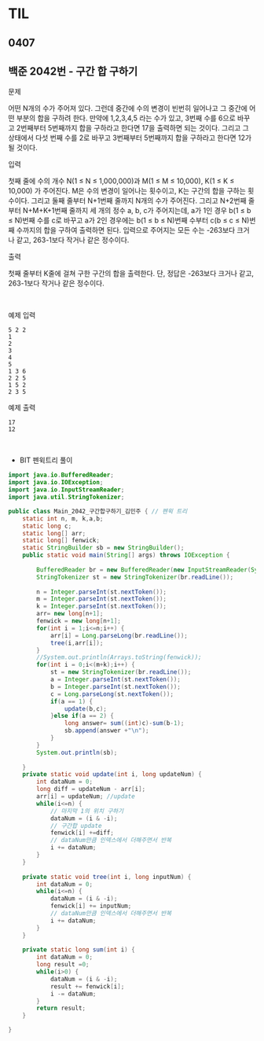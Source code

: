 # TIL

## 0407

## 백준 2042번 - 구간 합 구하기<br>

문제 <br>

어떤 N개의 수가 주어져 있다. 그런데 중간에 수의 변경이 빈번히 일어나고 그 중간에 어떤 부분의 합을 구하려 한다. 만약에 1,2,3,4,5 라는 수가 있고, 3번째 수를 6으로 바꾸고 2번째부터 5번째까지 합을 구하라고 한다면 17을 출력하면 되는 것이다. 그리고 그 상태에서 다섯 번째 수를 2로 바꾸고 3번째부터 5번째까지 합을 구하라고 한다면 12가 될 것이다.

입력

첫째 줄에 수의 개수 N(1 ≤ N ≤ 1,000,000)과 M(1 ≤ M ≤ 10,000), K(1 ≤ K ≤ 10,000) 가 주어진다. M은 수의 변경이 일어나는 횟수이고, K는 구간의 합을 구하는 횟수이다. 그리고 둘째 줄부터 N+1번째 줄까지 N개의 수가 주어진다. 그리고 N+2번째 줄부터 N+M+K+1번째 줄까지 세 개의 정수 a, b, c가 주어지는데, a가 1인 경우 b(1 ≤ b ≤ N)번째 수를 c로 바꾸고 a가 2인 경우에는 b(1 ≤ b ≤ N)번째 수부터 c(b ≤ c ≤ N)번째 수까지의 합을 구하여 출력하면 된다.
입력으로 주어지는 모든 수는 -263보다 크거나 같고, 263-1보다 작거나 같은 정수이다.

출력

첫째 줄부터 K줄에 걸쳐 구한 구간의 합을 출력한다. 단, 정답은 -263보다 크거나 같고, 263-1보다 작거나 같은 정수이다.

<br>

예제 입력
```
5 2 2
1
2
3
4
5
1 3 6
2 2 5
1 5 2
2 3 5
```
예제 출력
```
17
12
```
<br>

- BIT 펜윅트리 풀이

```java
import java.io.BufferedReader;
import java.io.IOException;
import java.io.InputStreamReader;
import java.util.StringTokenizer;

public class Main_2042_구간합구하기_김민주 { // 펜윅 트리
	static int n, m, k,a,b;
	static long c;
	static long[] arr;
	static long[] fenwick;
	static StringBuilder sb = new StringBuilder();
	public static void main(String[] args) throws IOException {
		
        BufferedReader br = new BufferedReader(new InputStreamReader(System.in));
        StringTokenizer st = new StringTokenizer(br.readLine());
        
        n = Integer.parseInt(st.nextToken());
        m = Integer.parseInt(st.nextToken());
        k = Integer.parseInt(st.nextToken());
        arr= new long[n+1];
        fenwick = new long[n+1];
        for(int i = 1;i<=n;i++) {
        	arr[i] = Long.parseLong(br.readLine());
        	tree(i,arr[i]);
        }
        //System.out.println(Arrays.toString(fenwick));
        for(int i = 0;i<(m+k);i++) {
        	st = new StringTokenizer(br.readLine());
        	a = Integer.parseInt(st.nextToken());
        	b = Integer.parseInt(st.nextToken());
        	c = Long.parseLong(st.nextToken());
        	if(a == 1) {
        		update(b,c);
        	}else if(a == 2) {
        		long answer= sum((int)c)-sum(b-1);
        		sb.append(answer +"\n");
        	}	
        }
		System.out.println(sb);
		
	}
	private static void update(int i, long updateNum) {
		int dataNum = 0;
		long diff = updateNum - arr[i];
		arr[i] = updateNum; //update
		while(i<=n) {
			// 마지막 1의 위치 구하기
			dataNum = (i & -i);
			// 구간합 update
			fenwick[i] +=diff;
			// dataNum만큼 인덱스에서 더해주면서 반복
			i += dataNum;
		}
	}
	
	private static void tree(int i, long inputNum) {
		int dataNum = 0;
		while(i<=n) {
			dataNum = (i & -i);
			fenwick[i] += inputNum;
			// dataNum만큼 인덱스에서 더해주면서 반복
			i += dataNum;
		}
	}
	
	private static long sum(int i) {
		int dataNum = 0;
		long result =0;
		while(i>0) {
			dataNum = (i & -i);
			result += fenwick[i];
			i -= dataNum;
		}
		return result;
	}

}

```
